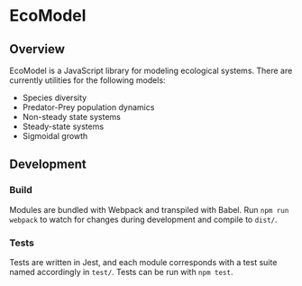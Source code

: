 # EcoModel

## Overview
EcoModel is a JavaScript library for modeling ecological systems. There are currently utilities for the following models:
- Species diversity
- Predator-Prey population dynamics
- Non-steady state systems
- Steady-state systems
- Sigmoidal growth

## Development

### Build
Modules are bundled with Webpack and transpiled with Babel. Run `npm run webpack` to watch for changes during development and compile to `dist/`.

### Tests
Tests are written in Jest, and each module corresponds with a test suite named accordingly in `test/`. Tests can be run with `npm test`.